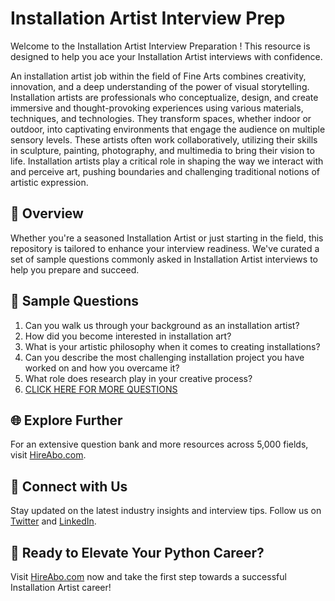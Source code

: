 # Installation Artist Interview Prep

Welcome to the Installation Artist Interview Preparation ! This resource is designed to help you ace your Installation Artist interviews with confidence.

An installation artist job within the field of Fine Arts combines creativity, innovation, and a deep understanding of the power of visual storytelling. Installation artists are professionals who conceptualize, design, and create immersive and thought-provoking experiences using various materials, techniques, and technologies. They transform spaces, whether indoor or outdoor, into captivating environments that engage the audience on multiple sensory levels. These artists often work collaboratively, utilizing their skills in sculpture, painting, photography, and multimedia to bring their vision to life. Installation artists play a critical role in shaping the way we interact with and perceive art, pushing boundaries and challenging traditional notions of artistic expression.

## 🚀 Overview

Whether you're a seasoned Installation Artist or just starting in the field, this repository is tailored to enhance your interview readiness. We've curated a set of sample questions commonly asked in Installation Artist interviews to help you prepare and succeed.

## 📝 Sample Questions

1. Can you walk us through your background as an installation artist?
2. How did you become interested in installation art?
3. What is your artistic philosophy when it comes to creating installations?
4. Can you describe the most challenging installation project you have worked on and how you overcame it?
5. What role does research play in your creative process?
6. [CLICK HERE FOR MORE QUESTIONS](https://hireabo.com/job/6_4_26/Installation%20Artist)

## 🌐 Explore Further

For an extensive question bank and more resources across 5,000 fields, visit [HireAbo.com](https://www.hireabo.com).

## 📱 Connect with Us

Stay updated on the latest industry insights and interview tips. Follow us on [Twitter](https://twitter.com/hireabo) and [LinkedIn](https://www.linkedin.com/in/hire-abo-3609972a8/).

## 🚀 Ready to Elevate Your Python Career?

Visit [HireAbo.com](https://www.hireabo.com) now and take the first step towards a successful Installation Artist career!